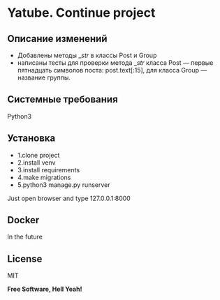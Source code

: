 # Yatube. Continue project  
## Описание изменений
- Добавлены методы __str_ в классы Post и Group
- написаны тесты для проверки метода  __str_ класса Post — первые пятнадцать символов поста: post.text[:15], для класса Group — название группы.


## Системные требования
 Python3 

## Установка
- 1.clone project
- 2.install venv
- 3.install requirements
- 4.make migrations
- 5.python3 manage.py runserver

Just open browser and type 127.0.0.1:8000


## Docker

In the future

## License

MIT

**Free Software, Hell Yeah!**



